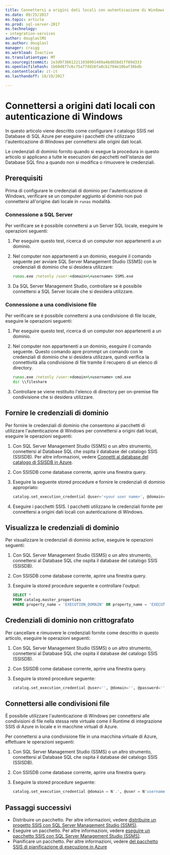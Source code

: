 ```yaml
---
title: Connettersi a origini dati locali con autenticazione di Windows | Documenti Microsoft
ms.date: 09/25/2017
ms.topic: article
ms.prod: sql-server-2017
ms.technology:
- integration-services
author: douglaslMS
ms.author: douglasl
manager: craigg
ms.workload: Inactive
ms.translationtype: MT
ms.sourcegitcommit: 1e3d9736612211038991489a4bd858d1ff89d333
ms.openlocfilehash: 1b60d877c6c75a77dd16fa8cb1704e10baf36bdb
ms.contentlocale: it-it
ms.lasthandoff: 10/19/2017

---
```

# <a name="connect-to-on-premises-data-sources-with-windows-authentication"></a>Connettersi a origini dati locali con autenticazione di Windows
In questo articolo viene descritto come configurare il catalogo SSIS nel Database di SQL Azure per eseguire i pacchetti che utilizzano l'autenticazione di Windows per connettersi alle origini dati locali.

Le credenziali di dominio fornito quando si esegue la procedura in questo articolo si applicano a tutte le esecuzioni dei pacchetti nell'istanza del Database SQL fino a quando non si modifica o rimuovere le credenziali.

## <a name="prerequisite"></a>Prerequisiti
Prima di configurare le credenziali di dominio per l'autenticazione di Windows, verificare se un computer aggiunto al dominio non può connettersi all'origine dati locale in `runas` modalità.

### <a name="connecting-to-sql-server"></a>Connessione a SQL Server
Per verificare se è possibile connettersi a un Server SQL locale, eseguire le operazioni seguenti:

1.  Per eseguire questo test, ricerca di un computer non appartenenti a un dominio.

2.  Nel computer non appartenenti a un dominio, eseguire il comando seguente per avviare SQL Server Management Studio (SSMS) con le credenziali di dominio che si desidera utilizzare:

    ```cmd
    runas.exe /netonly /user:<domain>\<username> SSMS.exe
    ```

3.  Da SQL Server Management Studio, controllare se è possibile connettersi a SQL Server locale che si desidera utilizzare.

### <a name="connecting-to-a-file-share"></a>Connessione a una condivisione file
Per verificare se è possibile connettersi a una condivisione di file locale, eseguire le operazioni seguenti:

1.  Per eseguire questo test, ricerca di un computer non appartenenti a un dominio.

2.  Nel computer non appartenenti a un dominio, eseguire il comando seguente. Questo comando apre prommpt un comando con le credenziali di dominio che si desidera utilizzare, quindi verifica la connettività alla condivisione di file tramite il recupero di un elenco di directory.

    ```cmd
    runas.exe /netonly /user:<domain>\<username> cmd.exe
    dir \\fileshare
    ```

3.  Controllare se viene restituito l'elenco di directory per on-premise file condivisione che si desidera utilizzare.

## <a name="provide-domain-credentials"></a>Fornire le credenziali di dominio
Per fornire le credenziali di dominio che consentono ai pacchetti di utilizzare l'autenticazione di Windows per connettersi a origini dati locali, eseguire le operazioni seguenti:

1.  Con SQL Server Management Studio (SSMS) o un altro strumento, connettersi al Database SQL che ospita il database del catalogo SSIS (SSISDB). Per altre informazioni, vedere [Connetti al database del catalogo di SSISDB in Azure](ssis-azure-connect-to-catalog-database.md).

2.  Con SSISDB come database corrente, aprire una finestra query.

3.  Eseguire la seguente stored procedure e fornire le credenziali di dominio appropriato:

    ```sql
    catalog.set_execution_credential @user='<your user name>', @domain='<your domain name>', @password='<your password>'
    ```
4.  Eseguire i pacchetti SSIS. I pacchetti utilizzano le credenziali fornite per connettersi a origini dati locali con autenticazione di Windows.

## <a name="view-domain-credentials"></a>Visualizza le credenziali di dominio
Per visualizzare le credenziali di dominio active, eseguire le operazioni seguenti:

1.  Con SQL Server Management Studio (SSMS) o un altro strumento, connettersi al Database SQL che ospita il database del catalogo SSIS (SSISDB).

2.  Con SSISDB come database corrente, aprire una finestra query.

3.  Eseguire la stored procedure seguente e controllare l'output:

    ```sql
    SELECT * 
    FROM catalog.master_properties
    WHERE property_name = 'EXECUTION_DOMAIN' OR property_name = 'EXECUTION_USER'
    ```

## <a name="clear-domain-credentials"></a>Credenziali di dominio non crittografato
Per cancellare e rimuovere le credenziali fornite come descritto in questo articolo, eseguire le operazioni seguenti:

1.  Con SQL Server Management Studio (SSMS) o un altro strumento, connettersi al Database SQL che ospita il database del catalogo SSIS (SSISDB).

2.  Con SSISDB come database corrente, aprire una finestra query.

3.  Eseguire la stored procedure seguente:

    ```sql
    catalog.set_execution_credential @user='', @domain='', @password=''
    ```

## <a name="connect-to-file-shares"></a>Connettersi alle condivisioni file
È possibile utilizzare l'autenticazione di Windows per connettersi alle condivisioni di file nella stessa rete virtuale come il Runtime di integrazione SSIS di Azure in locale e in macchine virtuali di Azure.

Per connettersi a una condivisione file in una macchina virtuale di Azure, effettuare le operazioni seguenti:

1.  Con SQL Server Management Studio (SSMS) o un altro strumento, connettersi al Database SQL che ospita il database del catalogo SSIS (SSISDB).

2.  Con SSISDB come database corrente, aprire una finestra query.

3.  Eseguire la stored procedure seguente:

    ```sql
    catalog.set_execution_credential @domain = N'.', @user = N'username of local account on Azure virtual machine', @password = N'password'
    ```

## <a name="next-steps"></a>Passaggi successivi
- Distribuire un pacchetto. Per altre informazioni, vedere [distribuire un progetto SSIS con SQL Server Management Studio (SSMS)](../ssis-quickstart-deploy-ssms.md).
- Eseguire un pacchetto. Per altre informazioni, vedere [eseguire un pacchetto SSIS con SQL Server Management Studio (SSMS)](../ssis-quickstart-run-ssms.md).
- Pianificare un pacchetto. Per altre informazioni, vedere [del pacchetto SSIS di pianificazione di esecuzione in Azure](ssis-azure-schedule-packages.md)

